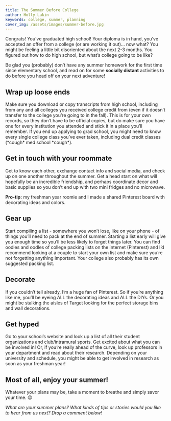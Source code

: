 ```yaml
---
title: The Summer Before College
author: Holly Lakin
keywords: college, summer, planning
cover_img: /assets/images/summer-before.jpg
---
```


Congrats! You’ve graduated high school! Your diploma is in hand, you’ve accepted an offer from a college (or are working
it out)... now what? You might be feeling a little bit disoriented about the next 2-3 months. You figured out how to do
high school, but what’s college going to be like?

Be glad you (probably) don’t have any summer homework for the first time since elementary school, and read on for some
**socially distant** activities to do before you head off on your next adventure!

## Wrap up loose ends
Make sure you download or copy transcripts from high school, including from any and all colleges you received college
credit from (even if it doesn’t transfer to the college you’re going to in the fall). This is for your own records, so
they don’t have to be official copies, but do make sure you have one for every institution you attended and stick it in
a place you’ll remember. If you end up applying to grad school, you might need to know every single college class you’ve
ever taken, including dual credit classes (\*cough\* med school \*cough\*).

## Get in touch with your roommate

Get to know each other, exchange contact info and social media, and check up on one another throughout the summer. Get a
head start on what will hopefully be an incredible friendship, and perhaps coordinate decor and basic supplies so you
don’t end up with two mini fridges and no microwave.

**Pro-tip:** my freshman year roomie and I made a shared Pinterest board with decorating ideas and colors.

## Gear up

Start compiling a list - somewhere you won’t lose, like on your phone - of things you’ll need to pack at the end of
summer. Starting a list early will give you enough time so you’ll be less likely to forget things later. You can find
oodles and oodles of college packing lists on the internet (Pinterest) and I’d recommend looking at a couple to start
your own list and make sure you’re not forgetting anything important. Your college also probably has its own suggested
packing list.

## Decorate

If you couldn’t tell already, I’m a huge fan of Pinterest. So if you’re anything like me, you’ll be eyeing ALL the
decorating ideas and ALL the DIYs. Or you might be stalking the aisles of Target looking for the perfect storage bins
and wall decorations.

## Get hyped

Go to your school’s website and look up a list of all their student organizations and club/intramural sports. Get
excited about what you can be involved in! Or, if you’re really ahead of the curve, look up professors in your
department and read about their research. Depending on your university and schedule, you might be able to get involved
in research as soon as your freshman year!

## Most of all, enjoy your summer!

Whatever your plans may be, take a moment to breathe and simply savor your time. 😉

*What are your summer plans? What kinds of tips or stories would you like to hear from us next? Drop a comment below!*


